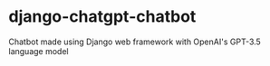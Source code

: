 # django-chatgpt-chatbot
Chatbot made using Django web framework with OpenAI's GPT-3.5 language model

